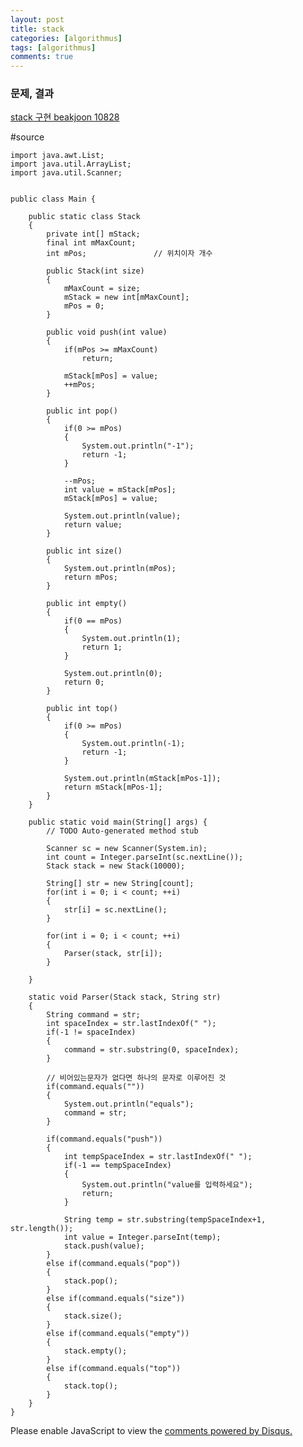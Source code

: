 ```yaml
---
layout: post
title: stack
categories: [algorithmus]
tags: [algorithmus]
comments: true
---
```

### 문제, 결과
[stack 구현 beakjoon 10828](https://www.acmicpc.net/problem/10828)

#source

~~~
import java.awt.List;
import java.util.ArrayList;
import java.util.Scanner;


public class Main {	
	
	public static class Stack
	{
		private int[] mStack;
		final int mMaxCount;
		int mPos;				// 위치이자 개수
		
		public Stack(int size)
		{
			mMaxCount = size;
			mStack = new int[mMaxCount];
			mPos = 0;
		}

		public void push(int value)
		{
			if(mPos >= mMaxCount)
				return;
			
			mStack[mPos] = value;
			++mPos;
		}
		
		public int pop()
		{
			if(0 >= mPos)
			{
				System.out.println("-1");
				return -1;
			}
			
			--mPos;
			int value = mStack[mPos];
			mStack[mPos] = value;
			
			System.out.println(value);
			return value;
		}
		
		public int size()
		{
			System.out.println(mPos);
			return mPos;
		}
		
		public int empty()
		{
			if(0 == mPos)
			{
				System.out.println(1);
				return 1;
			}

			System.out.println(0);
			return 0;
		}
		
		public int top()
		{
			if(0 >= mPos)
			{
				System.out.println(-1);
				return -1;
			}

			System.out.println(mStack[mPos-1]);
			return mStack[mPos-1];
		}
	}
	
	public static void main(String[] args) {
		// TODO Auto-generated method stub
		
		Scanner sc = new Scanner(System.in);
		int count = Integer.parseInt(sc.nextLine());
		Stack stack = new Stack(10000);

		String[] str = new String[count];
		for(int i = 0; i < count; ++i)
		{
			str[i] = sc.nextLine();
		}
		
		for(int i = 0; i < count; ++i)
		{
			Parser(stack, str[i]);
		}

	}
	
	static void Parser(Stack stack, String str)
	{
		String command = str;
		int spaceIndex = str.lastIndexOf(" ");
		if(-1 != spaceIndex)
		{
			command = str.substring(0, spaceIndex);		
		}
		
		// 비어있는문자가 없다면 하나의 문자로 이루어진 것
		if(command.equals(""))
		{
			System.out.println("equals");
			command = str;
		}
		
		if(command.equals("push"))
		{
			int tempSpaceIndex = str.lastIndexOf(" ");
			if(-1 == tempSpaceIndex)
			{
				System.out.println("value를 입력하세요");
				return;
			}
			
			String temp = str.substring(tempSpaceIndex+1, str.length());			
			int value = Integer.parseInt(temp);
			stack.push(value);
		}
		else if(command.equals("pop"))
		{
			stack.pop();
		}
		else if(command.equals("size"))
		{
			stack.size();			
		}
		else if(command.equals("empty"))
		{
			stack.empty();
		}
		else if(command.equals("top"))
		{
			stack.top();
		}
	}
}
~~~

<div id="disqus_thread"></div>
<script>

/**
*  RECOMMENDED CONFIGURATION VARIABLES: EDIT AND UNCOMMENT THE SECTION BELOW TO INSERT DYNAMIC VALUES FROM YOUR PLATFORM OR CMS.
*  LEARN WHY DEFINING THESE VARIABLES IS IMPORTANT: https://disqus.com/admin/universalcode/#configuration-variables*/
/*
var disqus_config = function () {
this.page.url = PAGE_URL;  // Replace PAGE_URL with your page's canonical URL variable
this.page.identifier = PAGE_IDENTIFIER; // Replace PAGE_IDENTIFIER with your page's unique identifier variable
};
*/
(function() { // DON'T EDIT BELOW THIS LINE
var d = document, s = d.createElement('script');
s.src = 'https://parkwonhui.disqus.com/embed.js';
s.setAttribute('data-timestamp', +new Date());
(d.head || d.body).appendChild(s);
})();
</script>
<noscript>Please enable JavaScript to view the <a href="https://disqus.com/?ref_noscript">comments powered by Disqus.</a></noscript>
                            